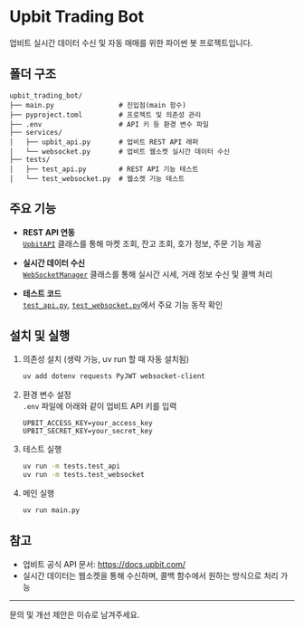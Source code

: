 # Upbit Trading Bot

업비트 실시간 데이터 수신 및 자동 매매를 위한 파이썬 봇 프로젝트입니다.

## 폴더 구조

```
upbit_trading_bot/
├── main.py                # 진입점(main 함수)
├── pyproject.toml         # 프로젝트 및 의존성 관리
├── .env                   # API 키 등 환경 변수 파일
├── services/
│   ├── upbit_api.py       # 업비트 REST API 래퍼
│   └── websocket.py       # 업비트 웹소켓 실시간 데이터 수신
├── tests/
│   ├── test_api.py        # REST API 기능 테스트
│   └── test_websocket.py  # 웹소켓 기능 테스트
```

## 주요 기능

- **REST API 연동**  
  [`UpbitAPI`](services/upbit_api.py) 클래스를 통해 마켓 조회, 잔고 조회, 호가 정보, 주문 기능 제공

- **실시간 데이터 수신**  
  [`WebSocketManager`](services/websocket.py) 클래스를 통해 실시간 시세, 거래 정보 수신 및 콜백 처리

- **테스트 코드**  
  [`test_api.py`](tests/test_api.py), [`test_websocket.py`](tests/test_websocket.py)에서 주요 기능 동작 확인

## 설치 및 실행

1. 의존성 설치 (생략 가능, uv run 할 때 자동 설치됨)  
   ```sh
   uv add dotenv requests PyJWT websocket-client
   ```

2. 환경 변수 설정  
   `.env` 파일에 아래와 같이 업비트 API 키를 입력
   ```
   UPBIT_ACCESS_KEY=your_access_key
   UPBIT_SECRET_KEY=your_secret_key
   ```

3. 테스트 실행  
   ```sh
   uv run -m tests.test_api
   uv run -m tests.test_websocket  
   ```

4. 메인 실행  
   ```sh
   uv run main.py
   ```

## 참고

- 업비트 공식 API 문서: https://docs.upbit.com/
- 실시간 데이터는 웹소켓을 통해 수신하며, 콜백 함수에서 원하는 방식으로 처리 가능

---
문의 및 개선 제안은 이슈로 남겨주세요.